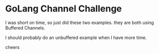 # GoLang Channel Challenge


I was short on time, so just did these two examples.
they are both using Buffered Channels.

I should probably do an unbuffered example when I have more time.

cheers

